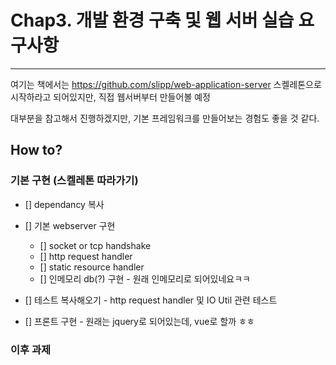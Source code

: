 # Chap3. 개발 환경 구축 및 웹 서버 실습 요구사항

---

여기는 책에서는 https://github.com/slipp/web-application-server 스켈레톤으로 시작하라고 되어있지만, 직접 웹서버부터 만들어볼 예정

대부분을 참고해서 진행하겠지만, 기본 프레임워크를 만들어보는 경험도 좋을 것 같다.

## How to?

### 기본 구현 (스켈레톤 따라가기)

- [] dependancy 복사
- [] 기본 webserver 구현

    - [] socket or tcp handshake
    - [] http request handler
    - [] static resource handler
    - [] 인메모리 db(?) 구현 - 원래 인메모리로 되어있네요ㅋㅋ

- [] 테스트 복사해오기 - http request handler 및 IO Util 관련 테스트
- [] 프론트 구현 - 원래는 jquery로 되어있는데, vue로 할까 ㅎㅎ

### 이후 과제